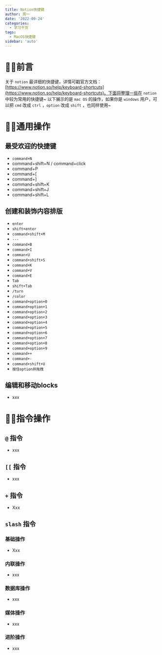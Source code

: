```yaml
---
title: Notion快捷键
author: 周一
date: '2022-09-24'
categories:
  - 学习干货
tags:
  - MacOS快捷键
sidebar: 'auto'
---
```



# 🚴‍♂️前言

关于 `notion` 最详细的快捷键，详情可戳官方文档：[https://www.notion.so/help/keyboard-shortcuts](https://www.notion.so/help/keyboard-shortcuts)。下面将整理一些在 `notion` 中较为常用的快捷键~
以下展示的是 `mac OS` 的操作，如果你是 `windows` 用户，可以把 `cmd` 改成 `ctrl` ，`option` 改成 `shift` ，也同样使用~

# 🚵‍♂️通用操作

## 最受欢迎的快捷键

- `command+N` 
- command+shift+N / command+click
- command+P
- command+[
- command+]
- command+shift+K
- command+shift+J
- command+shift+L


## 创建和装饰内容排版

- `enter`
- `shift+enter`
- `command+shift+M`
- `---`
- `command+B`
- `command+I`
- `comman+U`
- `command+shift+S`
- `command+K`
- `command+V`
- `command+E`
- `Tab`
- `shift+Tab`
- `/turn`
- `/color`
- `command+option+0`
- `command+option+1`
- `command+option+2`
- `command+option+3`
- `command+option+4`
- `command+option+5`
- `command+option+6`
- `command+option+7`
- `command+option+8`
- `command+option+9`
- `command++`
- `command+-`
- `command+shift+U`
- `按住option并拖拽`

## 编辑和移动blocks

- xxx

# 🧗‍♂️指令操作

## `@` 指令

- xxx

## `[[` 指令

- xxx

## `+` 指令

- Xxx

## `slash` 指令

### 基础操作

- Xxx

### 内联操作

- xxx


### 数据库操作

- xxx

### 媒体操作

- xxx

### 进阶操作

- xxx
